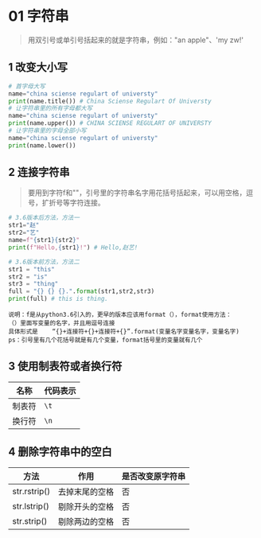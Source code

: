 # 01 字符串
> 用双引号或单引号括起来的就是字符串，例如："an apple"、'my zw!'



## 1 改变大小写

```python
# 首字母大写
name="china sciense regulart of universty"
print(name.title()) # China Sciense Regulart Of Universty
# 让字符串里的所有字母都大写
name="china sciense regulart of universty"
print(name.upper()) # CHINA SCIENSE REGULART OF UNIVERSTY
# 让字符串里的字母全部小写
name="china sciense regulart of universty"
print(name.lower())
```


## 2 连接字符串

>  要用到字符f和""，引号里的字符串名字用花括号括起来，可以用空格，逗号，扩折号等字符连接。

```python
# 3.6版本后方法，方法一
str1="赵"
str2="艺"
name=f"{str1}{str2}"
print(f"Hello,{str1}!") # Hello,赵艺!
```

```python
# 3.6版本前方法，方法二
str1 = "this"
str2 = "is"
str3 = "thing"
full = "{} {} {}.".format(str1,str2,str3)
print(full) # this is thing.
```

```
说明：f是从python3.6引入的，更早的版本应该用format（），format使用方法：
（）里面写变量的名字，并且用逗号连接
具体形式是    “{}+连接符+{}+连接符+{}”.format(变量名字变量名字，变量名字)
ps：引号里有几个花括号就是有几个变量，format括号里的变量就有几个
```



## 3 使用制表符或者换行符

| 名称   | 代码表示 |
| ------ | -------- |
| 制表符 | `\t`     |
| 换行符 | `\n`     |



## 4 删除字符串中的空白

| 方法         | 作用           | 是否改变原字符串 |
| ------------ | -------------- | ---------------- |
| str.rstrip() | 去掉末尾的空格 | 否               |
| str.lstrip() | 剔除开头的空格 | 否               |
| str.strip()  | 剔除两边的空格 | 否               |



